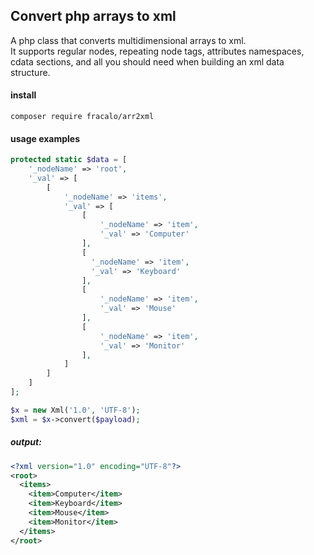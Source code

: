 Convert php arrays to xml 
--------------------------

A php class that converts multidimensional arrays to xml.  
It supports regular nodes, repeating node tags, attributes
namespaces, cdata sections, and all you should need when building an xml data structure.



#### install
```
composer require fracalo/arr2xml
```

#### usage examples
```php
protected static $data = [
    '_nodeName' => 'root',
    '_val' => [
        [
            '_nodeName' => 'items',
            '_val' => [
                [
                    '_nodeName' => 'item',
                    '_val' => 'Computer'
                ],
                [
                  '_nodeName' => 'item',
                  '_val' => 'Keyboard'
                ],
                [
                    '_nodeName' => 'item',
                    '_val' => 'Mouse'
                ],
                [
                    '_nodeName' => 'item',
                    '_val' => 'Monitor'
                ],
            ]
        ]
    ]
];

$x = new Xml('1.0', 'UTF-8');
$xml = $x->convert($payload);

```
##### output:
```xml
<?xml version="1.0" encoding="UTF-8"?>
<root>
  <items>
    <item>Computer</item>
    <item>Keyboard</item>
    <item>Mouse</item>
    <item>Monitor</item>
  </items>
</root>

```

